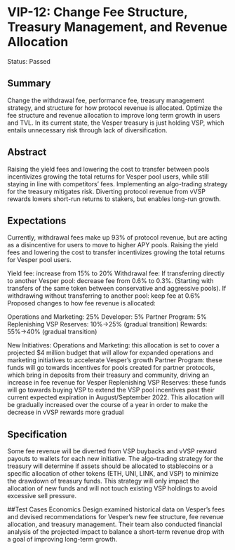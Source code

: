 # VIP-12: Change Fee Structure, Treasury Management, and Revenue Allocation
Status: Passed

## Summary
Change the withdrawal fee, performance fee, treasury management strategy, and structure for how protocol revenue is allocated. Optimize the fee structure and revenue allocation to improve long term growth in users and TVL. In its current state, the Vesper treasury is just holding VSP, which entails unnecessary risk through lack of diversification.

## Abstract
Raising the yield fees and lowering the cost to transfer between pools incentivizes growing the total returns for Vesper pool users, while still staying in line with competitors’ fees. Implementing an algo-trading strategy for the treasury mitigates risk. Diverting protocol revenue from vVSP rewards lowers short-run returns to stakers, but enables long-run growth.

## Expectations
Currently, withdrawal fees make up 93% of protocol revenue, but are acting as a disincentive for users to move to higher APY pools. Raising the yield fees and lowering the cost to transfer incentivizes growing the total returns for Vesper pool users.

Yield fee: increase from 15% to 20%
Withdrawal fee:
If transferring directly to another Vesper pool: decrease fee from 0.6% to 0.3%. (Starting with transfers of the same token between conservative and aggressive pools).
If withdrawing without transferring to another pool: keep fee at 0.6%
Proposed changes to how fee revenue is allocated:

Operations and Marketing: 25%
Developer: 5%
Partner Program: 5%
Replenishing VSP Reserves: 10%→25% (gradual transition)
Rewards: 55%→40% (gradual transition)

New Initiatives:
Operations and Marketing: this allocation is set to cover a projected $4 million budget that will allow for expanded operations and marketing initiatives to accelerate Vesper’s growth
Partner Program: these funds will go towards incentives for pools created for partner protocols, which bring in deposits from their treasury and community, driving an increase in fee revenue for Vesper
Replenishing VSP Reserves: these funds will go towards buying VSP to extend the VSP pool incentives past their current expected expiration in August/September 2022. This allocation will be gradually increased over the course of a year in order to make the decrease in vVSP rewards more gradual

## Specification
Some fee revenue will be diverted from VSP buybacks and vVSP reward payouts to wallets for each new initiative.
The algo-trading strategy for the treasury will determine if assets should be allocated to stablecoins or a specific allocation of other tokens (ETH, UNI, LINK, and VSP) to minimize the drawdown of treasury funds. This strategy will only impact the allocation of new funds and will not touch existing VSP holdings to avoid excessive sell pressure.

##Test Cases
Economics Design examined historical data on Vesper’s fees and devised recommendations for Vesper’s new fee structure, fee revenue allocation, and treasury management. Their team also conducted financial analysis of the projected impact to balance a short-term revenue drop with a goal of improving long-term growth.
